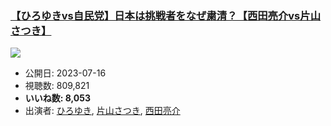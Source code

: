 ### [【ひろゆきvs自民党】日本は挑戦者をなぜ粛清？【西田亮介vs片山さつき】](https://www.youtube.com/watch?v=QBq52hHAY0g)
[![](https://img.youtube.com/vi/QBq52hHAY0g/sddefault.jpg)](https://www.youtube.com/watch?v=QBq52hHAY0g)
-   公開日: 2023-07-16
-   視聴数: 809,821
-   **いいね数: 8,053**
-   出演者: [ひろゆき](/rehacq_fan/people/ひろゆき "wikilink"), [片山さつき](/rehacq_fan/people/片山さつき "wikilink"), [西田亮介](/rehacq_fan/people/西田亮介 "wikilink")

